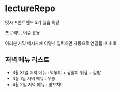 # lectureRepo
멋사 프론트엔드 5기 실습 특강

프로젝트, 이슈 활용

여러분 커밋 메시지에 이렇게 입력하면 자동으로 연결됩니다!!!!!


## 저녁 메뉴 리스트
- 3월 31일 저녁 메뉴 : 떡볶이 + 김말이 튀김 + 김밥
- 4월 1일 저녁 메뉴 : 우동
- 4월 2일 저녁 메뉴 : 양꼬치!!
